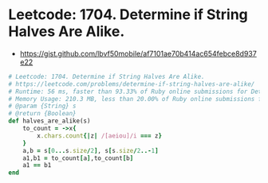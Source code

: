 # Leetcode: 1704. Determine if String Halves Are Alike. 

- https://gist.github.com/lbvf50mobile/af7101ae70b414ac654febce8d937e22


```Ruby
# Leetcode: 1704. Determine if String Halves Are Alike.
# https://leetcode.com/problems/determine-if-string-halves-are-alike/
# Runtime: 56 ms, faster than 93.33% of Ruby online submissions for Determine if String Halves Are Alike.
# Memory Usage: 210.3 MB, less than 20.00% of Ruby online submissions for Determine if String Halves Are Alike.
# @param {String} s
# @return {Boolean}
def halves_are_alike(s)
    to_count = ->x{ 
        x.chars.count{|z| /[aeiou]/i === z}
    }
    a,b = s[0...s.size/2], s[s.size/2..-1]
    a1,b1 = to_count[a],to_count[b] 
    a1 == b1
end
```